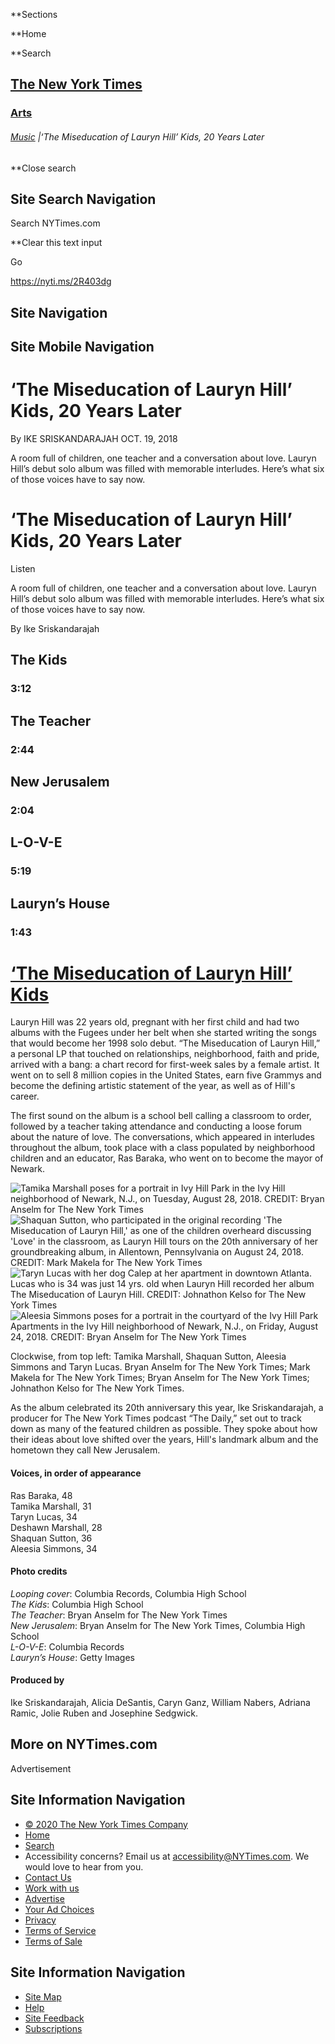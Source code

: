 <div id="suggestions" class="suggestions messenger nocontent robots-nocontent" style="display:none;">

<div class="message-bed">

<div class="message-container last-message-container">

<div class="message">

<span class="message-content"> **<span class="message-title">NYTimes.com
no longer supports Internet Explorer 9 or earlier. Please upgrade your
browser.</span> [LEARN MORE
»](http://www.nytimes3xbfgragh.onion/content/help/site/ie9-support.html)
</span>

</div>

</div>

</div>

</div>

<div id="shell" class="shell">

<div class="container">

<div class="quick-navigation button-group">

**<span class="button-text">Sections</span>

**<span class="button-text">Home</span>

**<span class="button-text">Search</span>

</div>

<div class="branding">

## [<span class="visually-hidden">The New York Times</span>](http://www.nytimes3xbfgragh.onion/)

### <span class="label-text"> [Arts](https://www.nytimes3xbfgragh.onion/section/arts) </span>

</div>

<div class="story-meta">

###### <span class="kicker-label"> [Music](https://www.nytimes3xbfgragh.onion/section/arts/music) </span> <span class="pipe">|</span>‘The Miseducation of Lauryn Hill’ Kids, 20 Years Later

</div>

<div class="user-tools">

<div id="sharetools-masthead" class="sharetools theme-classic sharetools-masthead" data-aria-label="tools" data-role="group" data-shares="facebook,twitter,email,show-all,save" data-url="https://www.nytimes3xbfgragh.onion/interactive/2018/10/19/arts/music/miseducation-lauryn-hill-kids.html" data-title="‘The Miseducation of Lauryn Hill’ Kids, 20 Years Later" data-author="By Ike Sriskandarajah" data-media="https://static01.graylady3jvrrxbe.onion/images/icons/t_logo_291_black.png" data-description="A room full of children, one teacher and a conversation about love. Lauryn Hill’s debut solo album was filled with memorable interludes. Here’s what six of those voices have to say now." data-publish-date="October 19, 2018">

<div class="ad sharetools-inline-article-ad hidden nocontent robots-nocontent">

</div>

</div>

<div class="user-tools-button-group button-group">

</div>

</div>

</div>

<div class="search-flyout-panel flyout-panel">

**<span class="visually-hidden">Close search</span>

## Site Search Navigation

<div class="control">

<div class="label-container visually-hidden">

Search NYTimes.com

</div>

<div class="field-container">

**<span id="clear-search-input" class="visually-hidden">Clear this text
input</span>

<div class="auto-suggest" style="display: none;">

</div>

Go

</div>

</div>

</div>

<div id="notification-modals" class="notification-modals">

</div>

<span class="story-short-url"><https://nyti.ms/2R403dg></span>

## Site Navigation

## Site Mobile Navigation

<div id="page" class="page">

<div id="main" class="main" data-role="main">

<div class="story-meta">

# ‘The Miseducation of Lauryn Hill’ Kids, 20 Years Later

<div class="story-meta-footer interactive-meta-footer">

<div class="interactive-byline">

<span class="byline" itemprop="author creator" itemscope="" itemtype="http://schema.org/Person">
By
<span class="byline-author" data-byline-name="IKE SRISKANDARAJAH" itemprop="name">IKE
SRISKANDARAJAH</span> </span> OCT. 19, 2018

</div>

<span class="summary-text">A room full of children, one teacher and a
conversation about love. Lauryn Hill’s debut solo album was filled with
memorable interludes. Here’s what six of those voices have to say
now.</span>

</div>

</div>

<div id="miseducation-lauryn-hill-kids" class="interactive-graphic">

<div class="g-graphic g-graphic-freebird opener" data-preview-slug="miseducation">

<div class="flex-container">

<div class="cover screen">

<div class="act-background g-item-video">

<div class="image">

</div>

</div>

# ‘The Miseducation of Lauryn Hill’ Kids, 20 Years Later

<div class="intro-play">

Listen

</div>

<div class="summary">

<div class="leadin">

A room full of children, one teacher and a conversation about love.
Lauryn Hill’s debut solo album was filled with memorable interludes.
Here’s what six of those voices have to say now.

</div>

<div class="byline">

By Ike Sriskandarajah

</div>

</div>

</div>

<div class="screen background-video">

<div class="act-background g-item-video">

<div class="image">

</div>

</div>

</div>

<div class="act act-1" data-start="0">

## The Kids

### 3:12

</div>

<div class="act act-2" data-start="193">

## The Teacher

### 2:44

</div>

<div class="act act-3" data-start="355">

## New Jerusalem

### 2:04

</div>

<div class="act act-4" data-start="444">

## L-O-V-E

### 5:19

</div>

<div class="act act-5" data-start="724">

## Lauryn’s House

### 1:43

</div>

</div>

# [‘The Miseducation of Lauryn Hill’ Kids](#)

</div>

<div class="credits">

<div class="g-ad-wrapper">

</div>

<div class="container">

<div class="body-intro">

Lauryn Hill was 22 years old, pregnant with her first child and had two
albums with the Fugees under her belt when she started writing the songs
that would become her 1998 solo debut. “The Miseducation of Lauryn
Hill,” a personal LP that touched on relationships, neighborhood,
faith and pride, arrived with a bang: a chart record for first-week
sales by a female artist. It went on to sell 8 million copies in the
United States, earn five Grammys and become the defining artistic
statement of the year, as well as of Hill's career.

The first sound on the album is a school bell calling a classroom to
order, followed by a teacher taking attendance and conducting a loose
forum about the nature of love. The conversations, which appeared in
interludes throughout the album, took place with a class populated by
neighborhood children and an educator, Ras Baraka, who went on to become
the mayor of Newark.

<div class="portrait-grid">

![Tamika Marshall poses for a portrait in Ivy Hill Park in the Ivy Hill
neighborhood of Newark, N.J., on Tuesday, August 28, 2018. CREDIT: Bryan
Anselm for The New York
Times](https://static01.graylady3jvrrxbe.onion/images/2018/10/19/arts/miseducation-portraits-slide-646A/miseducation-portraits-slide-646A-articleLarge.jpg)
![Shaquan Sutton, who participated in the original recording 'The
Miseducation of Lauryn Hill,' as one of the children overheard
discussing 'Love' in the classroom, as Lauryn Hill tours on the 20th
anniversary of her groundbreaking album, in Allentown, Pennsylvania on
August 24, 2018. CREDIT: Mark Makela for The New York
Times](https://static01.graylady3jvrrxbe.onion/images/2018/10/19/arts/miseducation-portraits-slide-I3DB/miseducation-portraits-slide-I3DB-articleLarge.jpg)
![Taryn Lucas with her dog Calep at her apartment in downtown Atlanta.
Lucas who is 34 was just 14 yrs. old when Lauryn Hill recorded her album
The Miseducation of Lauryn Hill. CREDIT: Johnathon Kelso for The New
York
Times](https://static01.graylady3jvrrxbe.onion/images/2018/10/19/arts/miseducation-portraits-slide-LH4M/miseducation-portraits-slide-LH4M-articleLarge.jpg)
![Aleesia Simmons poses for a portrait in the courtyard of the Ivy Hill
Park Apartments in the Ivy Hill neighborhood of Newark, N.J., on Friday,
August 24, 2018. CREDIT: Bryan Anselm for The New York
Times](https://static01.graylady3jvrrxbe.onion/images/2018/10/19/arts/miseducation-portraits-slide-08S0/miseducation-portraits-slide-08S0-articleLarge.jpg)

</div>

<div class="g-asset-source">

<span class="g-caption">Clockwise, from top left: Tamika Marshall,
Shaquan Sutton, Aleesia Simmons and Taryn Lucas.</span>
<span class="g-credit">Bryan Anselm for The New York Times; Mark Makela
for The New York Times; Bryan Anselm for The New York Times; Johnathon
Kelso for The New York Times. </span>

</div>

As the album celebrated its 20th anniversary this year, Ike
Sriskandarajah, a producer for The New York Times podcast “The Daily,”
set out to track down as many of the featured children as possible. They
spoke about how their ideas about love shifted over the years, Hill's
landmark album and the hometown they call New Jerusalem.

</div>

<div class="section">

#### Voices, in order of appearance

Ras Baraka, 48  
Tamika Marshall, 31  
Taryn Lucas, 34  
Deshawn Marshall, 28  
Shaquan Sutton, 36  
Aleesia Simmons, 34

</div>

#### Photo credits

*Looping cover*: Columbia Records, Columbia High School  
*The Kids*: Columbia High School  
*The Teacher*: Bryan Anselm for The New York Times  
*New Jerusalem*: Bryan Anselm for The New York Times, Columbia High
School  
*L-O-V-E*: Columbia Records  
*Lauryn’s House*: Getty Images  

#### Produced by

Ike Sriskandarajah, Alicia DeSantis, Caryn Ganz, William Nabers, Adriana
Ramic, Jolie Ruben and Josephine
Sedgwick.

</div>

</div>

</div>

<div id="related-coverage" class="section related-coverage nocontent robots-nocontent">

<div class="nocontent robots-nocontent">

## More on NYTimes.com

</div>

</div>

<div id="BottomAd" class="ad bottom-ad nocontent robots-nocontent">

<div class="accessibility-ad-header">

Advertisement

</div>

</div>

</div>

## Site Information Navigation

  - [©
    <span itemprop="copyrightYear">2020</span><span itemprop="copyrightHolder provider sourceOrganization" itemscope="" itemtype="http://schema.org/Organization" itemid="http://www.nytimes3xbfgragh.onion"><span itemprop="name">
    The New York Times
    Company</span></span>](https://help.nytimes3xbfgragh.onion/hc/en-us/articles/115014792127-Copyright-notice)
  - [Home](https://www.nytimes3xbfgragh.onion)
  - [Search](https://www.nytimes3xbfgragh.onion/search/)
  - Accessibility concerns? Email us at <accessibility@NYTimes.com>. We
    would love to hear from you.
  - [Contact
    Us](https://help.nytimes3xbfgragh.onion/hc/en-us/articles/115015385887-Contact-Us)
  - [Work with us](https://www.nytco.com/careers/)
  - [Advertise](https://nytmediakit.com/)
  - [Your Ad
    Choices](https://help.nytimes3xbfgragh.onion/hc/en-us/articles/115014892108-Privacy-policy#pp)
  - [Privacy](https://help.nytimes3xbfgragh.onion/hc/en-us/articles/115014892108-Privacy-policy)
  - [Terms of
    Service](https://help.nytimes3xbfgragh.onion/hc/en-us/articles/115014893428-Terms-of-service)
  - [Terms of
    Sale](https://help.nytimes3xbfgragh.onion/hc/en-us/articles/115014893968-Terms-of-sale)

## Site Information Navigation

  - [Site Map](https://spiderbites.nytimes3xbfgragh.onion)
  - [Help](https://help.nytimes3xbfgragh.onion/hc/en-us)
  - [Site
    Feedback](https://help.nytimes3xbfgragh.onion/hc/en-us/articles/115015385887-Contact-Us?redir=myacc)
  - [Subscriptions](https://www.nytimes3xbfgragh.onion/subscription?campaignId=37WXW)

</div>

</div>

<div id="Inv1" class="ad inv1-ad hidden">

</div>

<div id="Inv2" class="ad inv2-ad hidden">

</div>

<div id="Inv3" class="ad inv3-ad hidden">

</div>

<div id="ab1" class="ad ab1-ad hidden">

</div>

<div id="ab2" class="ad ab2-ad hidden">

</div>

<div id="ab3" class="ad ab3-ad hidden">

</div>

<div id="prop1" class="ad prop1-ad hidden">

</div>

<div id="prop2" class="ad prop2-ad hidden">

</div>

<div id="Anchor" class="ad anchor-ad hidden">

</div>

<div id="ADX_CLIENTSIDE" class="ad adx-clientside-ad hidden">

</div>
